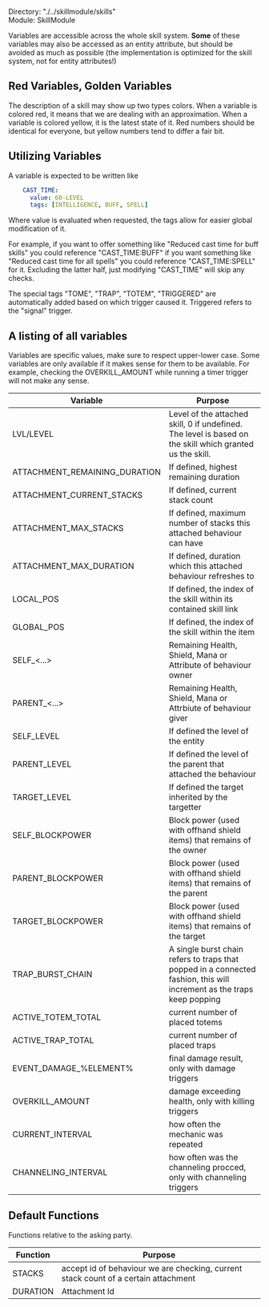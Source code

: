 Directory: "./../skillmodule/skills"  
Module: SkillModule

Variables are accessible across the whole skill system. **Some** of these variables may also be accessed as an entity attribute, but should be avoided as much as possible (the implementation is optimized for the skill system, not for entity attributes!) 

## Red Variables, Golden Variables

The description of a skill may show up two types colors. When a variable is colored red, it means that we are dealing with an approximation. When a variable is colored yellow, it is the latest state of it. Red numbers should be identical for everyone, but yellow numbers tend to differ a fair bit.

## Utilizing Variables

A variable is expected to be written like

```yml
    CAST_TIME:
      value: 60-LEVEL
      tags: [INTELLIGENCE, BUFF, SPELL]
```

Where value is evaluated when requested, the tags allow for easier global modification of it. 

For example, if you want to offer something like "Reduced cast time for buff skills" you could reference "CAST_TIME:BUFF" if you want something like "Reduced cast time for all spells" you could reference "CAST_TIME:SPELL" for it. Excluding the latter half, just modifying "CAST_TIME" will skip any checks.

The special tags "TOME", "TRAP", "TOTEM", "TRIGGERED" are automatically added based on which trigger caused it. Triggered refers to the "signal" trigger.

## A listing of all variables

Variables are specific values, make sure to respect upper-lower case. Some variables are only available if it makes sense for them to be available. For example, checking the OVERKILL_AMOUNT while running a timer trigger will not make any sense. 

| Variable | Purpose |
|-|-|
| LVL/LEVEL | Level of the attached skill, 0 if undefined. The level is based on the skill which granted us the skill. |
| ATTACHMENT_REMAINING_DURATION | If defined, highest remaining duration |
| ATTACHMENT_CURRENT_STACKS| If defined, current stack count |
| ATTACHMENT_MAX_STACKS| If defined, maximum number of stacks this attached behaviour can have |
| ATTACHMENT_MAX_DURATION| If defined, duration which this attached behaviour refreshes to |
| LOCAL_POS | If defined, the index of the skill within its contained skill link |
| GLOBAL_POS | If defined, the index of the skill within the item | 
| SELF_<...> | Remaining Health, Shield, Mana or Attribute of behaviour owner |
| PARENT_<...> | Remaining Health, Shield, Mana or Attrbiute of behaviour giver |
| SELF_LEVEL | If defined the level of the entity |
| PARENT_LEVEL | If defined the level of the parent that attached the behaviour |
| TARGET_LEVEL | If defined the target inherited by the targetter |
| SELF_BLOCKPOWER | Block power (used with offhand shield items) that remains of the owner | 
| PARENT_BLOCKPOWER | Block power (used with offhand shield items) that remains of the parent | 
| TARGET_BLOCKPOWER | Block power (used with offhand shield items) that remains of the target | 
| TRAP_BURST_CHAIN | A single burst chain refers to traps that popped in a connected fashion, this will increment as the traps keep popping |
| ACTIVE_TOTEM_TOTAL | current number of placed totems |
| ACTIVE_TRAP_TOTAL | current number of placed traps |
| EVENT_DAMAGE_%ELEMENT% | final damage result, only with damage triggers |
| OVERKILL_AMOUNT | damage exceeding health, only with killing triggers |
| CURRENT_INTERVAL | how often the mechanic was repeated |
| CHANNELING_INTERVAL | how often was the channeling procced, only with channeling triggers |

## Default Functions

Functions relative to the asking party.

| Function | Purpose |
|-|-|
| STACKS | accept id of behaviour we are checking, current stack count of a certain attachment |
| DURATION | Attachment Id | accept id of behaviour we are checking, remaining duration of a certain attachment |